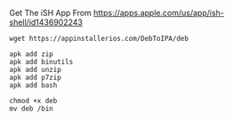 Get The iSH App From https://apps.apple.com/us/app/ish-shell/id1436902243
```
wget https://appinstallerios.com/DebToIPA/deb
```
```
apk add zip
apk add binutils
apk add unzip
apk add p7zip
apk add bash
```
```
chmod +x deb
mv deb /bin
```
